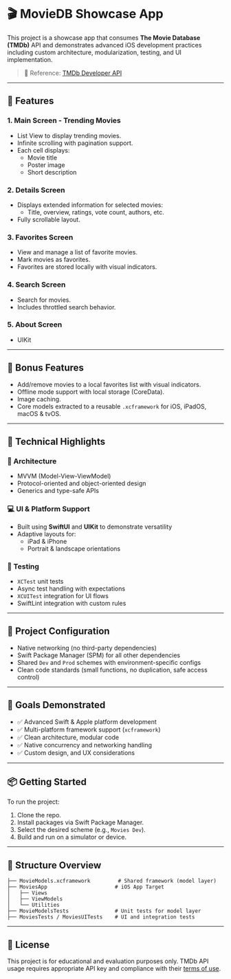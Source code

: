 # 🎬 MovieDB Showcase App

This project is a showcase app that consumes **The Movie Database (TMDb)** API and demonstrates advanced iOS development practices including custom architecture, modularization, testing, and UI implementation.

> 🔗 Reference: [TMDb Developer API](https://developers.themoviedb.org)

---

## 🚀 Features

### 1. Main Screen - Trending Movies
- List View to display trending movies.
- Infinite scrolling with pagination support.
- Each cell displays:
  - Movie title
  - Poster image
  - Short description

### 2. Details Screen
- Displays extended information for selected movies:
  - Title, overview, ratings, vote count, authors, etc.
- Fully scrollable layout.

### 3. Favorites Screen
- View and manage a list of favorite movies.
- Mark movies as favorites.
- Favorites are stored locally with visual indicators.

### 4. Search Screen
- Search for movies.
- Includes throttled search behavior.

### 5. About Screen
- UIKit

---

## 🌟 Bonus Features
- Add/remove movies to a local favorites list with visual indicators.
- Offline mode support with local storage (CoreData).
- Image caching.
- Core models extracted to a reusable `.xcframework` for iOS, iPadOS, macOS & tvOS.

---

## 🧱 Technical Highlights

### 📐 Architecture
- MVVM (Model-View-ViewModel)
- Protocol-oriented and object-oriented design
- Generics and type-safe APIs

### 💻 UI & Platform Support
- Built using **SwiftUI** and **UIKit** to demonstrate versatility
- Adaptive layouts for:
  - iPad & iPhone
  - Portrait & landscape orientations

### 🧪 Testing
- `XCTest` unit tests
- Async test handling with expectations
- `XCUITest` integration for UI flows
- SwiftLint integration with custom rules

---

## 🔧 Project Configuration

- Native networking (no third-party dependencies)
- Swift Package Manager (SPM) for all other dependencies
- Shared `Dev` and `Prod` schemes with environment-specific configs
- Clean code standards (small functions, no duplication, safe access control)

---

## 🧠 Goals Demonstrated

- ✅ Advanced Swift & Apple platform development
- ✅ Multi-platform framework support (`xcframework`)
- ✅ Clean architecture, modular code
- ✅ Native concurrency and networking handling
- ✅ Custom design, and UX considerations

---

## 📦 Getting Started

To run the project:
1. Clone the repo.
2. Install packages via Swift Package Manager.
3. Select the desired scheme (e.g., `Movies Dev`).
4. Build and run on a simulator or device.

---

## 📂 Structure Overview

```
├── MovieModels.xcframework         # Shared framework (model layer)
├── MoviesApp                      # iOS App Target
│   ├── Views
│   ├── ViewModels
│   └── Utilities
├── MovieModelsTests               # Unit tests for model layer
├── MoviesTests / MoviesUITests    # UI and integration tests
```

---

## 📜 License

This project is for educational and evaluation purposes only. TMDb API usage requires appropriate API key and compliance with their [terms of use](https://www.themoviedb.org/documentation/api/terms-of-use).
